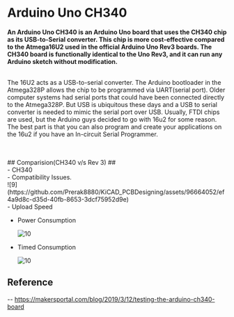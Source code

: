 # Arduino Uno CH340

**<p>An Arduino Uno CH340 is an Arduino Uno board that uses the CH340 chip as its USB-to-Serial converter. This chip is more cost-effective compared to the Atmega16U2 used in the official Arduino Uno Rev3 boards. The CH340 board is functionally identical to the Uno Rev3, and it can run any Arduino sketch without modification. </p>**

<br>  The 16U2 acts as a USB-to-serial converter. The Arduino bootloader in the Atmega328P allows the chip to be programmed via UART(serial port). Older computer systems had serial ports that could have been connected directly to the Atmega328P. But USB is ubiquitous these days and a USB to serial converter is needed to mimic the serial port over USB. Usually, FTDI chips are used, but the Arduino guys decided to go with 16u2 for some reason. The best part is that you can also program and create your applications on the 16u2 if you have an In-circuit Serial Programmer. 

<br>
<br>
## Comparision(CH340 v/s Rev 3) ##
<br>
- CH340<br>
  - Compatibility Issues.
<br>
![9](https://github.com/Prerak8880/KiCAD_PCBDesigning/assets/96664052/ef4a9d8c-d35d-40fb-8653-3dcf75952d9e)

     
<br>
  - Upload Speed<br>

    
  - Power Consumption<br>

    ![10](https://github.com/Prerak8880/KiCAD_PCBDesigning/assets/96664052/eeede216-d19e-48e7-94a9-e43b778c8b42)<br>
  - Timed Consumption<br>

    ![10](https://github.com/Prerak8880/KiCAD_PCBDesigning/assets/96664052/e821f810-14f4-4027-ae23-4e0e5d2165af)<br>


## Reference<br>
-- https://makersportal.com/blog/2019/3/12/testing-the-arduino-ch340-board






